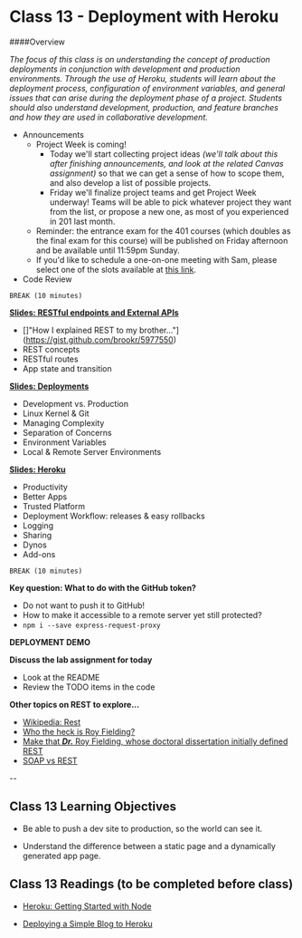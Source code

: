 # Class 13 - Deployment with Heroku

####Overview

*The focus of this class is on understanding the concept of production deployments in conjunction with development and production environments.  Through the use of Heroku, students will learn about the deployment process, configuration of environment variables, and general issues that can arise during the deployment phase of a project. Students should also understand development, production, and feature branches and how they are used in collaborative development.*

- Announcements
	- Project Week is coming!
		- Today we'll start collecting project ideas *(we'll talk about this after finishing announcements, and look at the related Canvas assignment)* so that we can get a sense of how to scope them, and also develop a list of possible projects.
		- Friday we'll finalize project teams and get Project Week underway! Teams will be able to pick whatever project they want from the list, or propose a new one, as most of you experienced in 201 last month.
	- Reminder: the entrance exam for the 401 courses (which doubles as the final exam for this course) will be published on Friday afternoon and be available until 11:59pm Sunday.
	- 	If you'd like to schedule a one-on-one meeting with Sam, please select one of the slots available at [this link](https://sam-301d16.youcanbook.me/).
- Code Review

`BREAK (10 minutes)`

[**Slides: RESTful endpoints and External APIs**](../class-12-REST-and-APIs/12-REST-APIs.pdf)

- []"How I explained REST to my brother..."](https://gist.github.com/brookr/5977550)
- REST concepts
- RESTful routes
- App state and transition

**[Slides: Deployments](13-deployments.pdf)**

- Development vs. Production
- Linux Kernel & Git
- Managing Complexity
- Separation of Concerns
- Environment Variables
- Local & Remote Server Environments

**[Slides: Heroku](13-heroku.pdf)**

- Productivity
- Better Apps
- Trusted Platform
- Deployment Workflow: releases & easy rollbacks
- Logging
- Sharing
- Dynos
- Add-ons

`BREAK (10 minutes)`

**Key question: What to do with the GitHub token?**

- Do not want to push it to GitHub!
- How to make it accessible to a remote server yet still protected?
- `npm i --save express-request-proxy`

**DEPLOYMENT DEMO**

**Discuss the lab assignment for today**

- Look at the README
- Review the TODO items in the code

**Other topics on REST to explore...**

- [Wikipedia: Rest](https://en.wikipedia.org/wiki/Representational_state_transfer)
- [Who the heck is Roy Fielding?](https://en.wikipedia.org/wiki/Roy_Fielding)
- [Make that ***Dr.*** Roy Fielding, whose doctoral dissertation initially defined REST](https://www.ics.uci.edu/~fielding/pubs/dissertation/top.htm)
- [SOAP vs REST](http://blog.smartbear.com/apis/understanding-soap-and-rest-basics/)

--

## Class 13 Learning Objectives

* Be able to push a dev site to production, so the world can see it.

* Understand the difference between a static page and a dynamically generated app page.

## Class 13 Readings (to be completed before class)

* [Heroku: Getting Started with Node](https://devcenter.heroku.com/articles/getting-started-with-nodejs#introduction)

* [Deploying a Simple Blog to Heroku](https://howtonode.org/deploy-blog-to-heroku)
